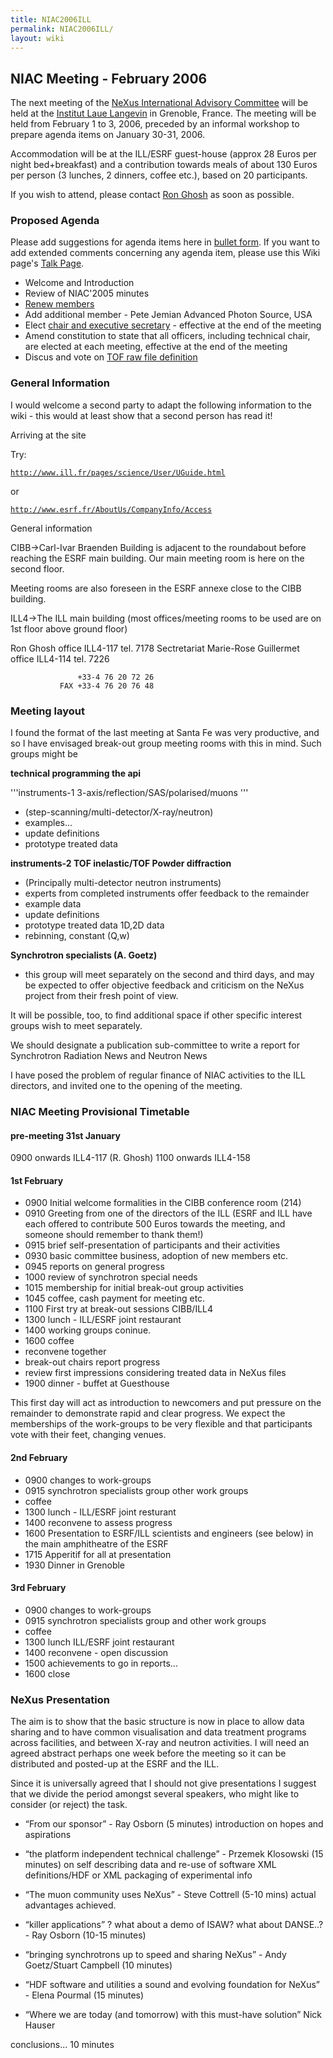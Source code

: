 ```yaml
---
title: NIAC2006ILL
permalink: NIAC2006ILL/
layout: wiki
---
```


NIAC Meeting - February 2006
----------------------------

The next meeting of the [ NeXus International Advisory
Committee](NIAC "wikilink") will be held at the [Institut Laue
Langevin](http://www.ill.fr) in Grenoble, France. The meeting will be
held from February 1 to 3, 2006, preceded by an informal workshop to
prepare agenda items on January 30-31, 2006.

Accommodation will be at the ILL/ESRF guest-house (approx 28 Euros per
night bed+breakfast) and a contribution towards meals of about 130 Euros
per person (3 lunches, 2 dinners, coffee etc.), based on 20
participants.

If you wish to attend, please contact [Ron Ghosh](mailto:ghosh@ill.fr)
as soon as possible.

### Proposed Agenda

Please add suggestions for agenda items here in [ bullet
form](Help:Editing#Lists "wikilink"). If you want to add extended
comments concerning any agenda item, please use this Wiki page's [ Talk
Page](Talk:NIAC_Meetings "wikilink").

-   Welcome and Introduction
-   Review of NIAC'2005 minutes
-   [Renew members](Membership_Dates "wikilink")
-   Add additional member - Pete Jemian Advanced Photon Source, USA
-   Elect [chair and executive
    secretary](Nominees_for_officers "wikilink") - effective at the end
    of the meeting
-   Amend constitution to state that all officers, including technical
    chair, are elected at each meeting, effective at the end of the
    meeting
-   Discus and vote on [TOF raw file definition](TOFRaw "wikilink")

### General Information

I would welcome a second party to adapt the following information to the
wiki - this would at least show that a second person has read it!

Arriving at the site

Try:

[`http://www.ill.fr/pages/science/User/UGuide.html`](http://www.ill.fr/pages/science/User/UGuide.html)

or

[`http://www.esrf.fr/AboutUs/CompanyInfo/Access`](http://www.esrf.fr/AboutUs/CompanyInfo/Access)

General information

CIBB-&gt;Carl-Ivar Braenden Building is adjacent to the roundabout
before reaching the ESRF main building. Our main meeting room is here on
the second floor.

Meeting rooms are also foreseen in the ESRF annexe close to the CIBB
building.

ILL4-&gt;The ILL main building (most offices/meeting rooms to be used
are on 1st floor above ground floor)

Ron Ghosh office ILL4-117 tel. 7178 Sectretariat Marie-Rose Guillermet
office ILL4-114 tel. 7226

`               +33-4 76 20 72 26`  
`           FAX +33-4 76 20 76 48`

### Meeting layout

I found the format of the last meeting at Santa Fe was very productive,
and so I have envisaged break-out group meeting rooms with this in mind.
Such groups might be

**technical programming the api**

'''instruments-1 3-axis/reflection/SAS/polarised/muons '''

-   (step-scanning/multi-detector/X-ray/neutron)
-   examples...
-   update definitions
-   prototype treated data

**instruments-2 TOF inelastic/TOF Powder diffraction**

-   (Principally multi-detector neutron instruments)
-   experts from completed instruments offer feedback to the remainder
-   example data
-   update definitions
-   prototype treated data 1D,2D data
-   rebinning, constant (Q,w)

**Synchrotron specialists (A. Goetz)**

-   this group will meet separately on the second and third days, and
    may be expected to offer objective feedback and criticism on the
    NeXus project from their fresh point of view.

It will be possible, too, to find additional space if other specific
interest groups wish to meet separately.

We should designate a publication sub-committee to write a report for
Synchrotron Radiation News and Neutron News

I have posed the problem of regular finance of NIAC activities to the
ILL directors, and invited one to the opening of the meeting.

### NIAC Meeting Provisional Timetable

#### pre-meeting 31st January

0900 onwards ILL4-117 (R. Ghosh) 1100 onwards ILL4-158

#### 1st February

-   0900 Initial welcome formalities in the CIBB conference room (214)
-   0910 Greeting from one of the directors of the ILL (ESRF and ILL
    have each offered to contribute 500 Euros towards the meeting, and
    someone should remember to thank them!)
-   0915 brief self-presentation of participants and their activities
-   0930 basic committee business, adoption of new members etc.
-   0945 reports on general progress
-   1000 review of synchrotron special needs
-   1015 membership for initial break-out group activities
-   1045 coffee, cash payment for meeting etc.
-   1100 First try at break-out sessions CIBB/ILL4
-   1300 lunch - ILL/ESRF joint restaurant
-   1400 working groups coninue.
-   1600 coffee
-   reconvene together
-   break-out chairs report progress
-   review first impressions considering treated data in NeXus files
-   1900 dinner - buffet at Guesthouse

This first day will act as introduction to newcomers and put pressure on
the remainder to demonstrate rapid and clear progress. We expect the
memberships of the work-groups to be very flexible and that participants
vote with their feet, changing venues.

#### 2nd February

-   0900 changes to work-groups
-   0915 synchrotron specialists group other work groups
-   coffee
-   1300 lunch - ILL/ESRF joint resturant
-   1400 reconvene to assess progress
-   1600 Presentation to ESRF/ILL scientists and engineers (see below)
    in the main amphitheatre of the ESRF
-   1715 Apperitif for all at presentation
-   1930 Dinner in Grenoble

#### 3rd February

-   0900 changes to work-groups
-   0915 synchrotron specialists group and other work groups
-   coffee
-   1300 lunch ILL/ESRF joint restaurant
-   1400 reconvene - open discussion
-   1500 achievements to go in reports...
-   1600 close

### NeXus Presentation

The aim is to show that the basic structure is now in place to allow
data sharing and to have common visualisation and data treatment
programs across facilities, and between X-ray and neutron activities. I
will need an agreed abstract perhaps one week before the meeting so it
can be distributed and posted-up at the ESRF and the ILL.

Since it is universally agreed that I should not give presentations I
suggest that we divide the period amongst several speakers, who might
like to consider (or reject) the task.

-   “From our sponsor” - Ray Osborn (5 minutes) introduction on hopes
    and aspirations

<!-- -->

-   “the platform independent technical challenge” - Przemek Klosowski
    (15 minutes) on self describing data and re-use of software XML
    definitions/HDF or XML packaging of experimental info

<!-- -->

-   “The muon community uses NeXus” - Steve Cottrell (5-10 mins) actual
    advantages achieved.

<!-- -->

-   “killer applications” ? what about a demo of ISAW? what about
    DANSE..? - Ray Osborn (10-15 minutes)

<!-- -->

-   “bringing synchrotrons up to speed and sharing NeXus” - Andy
    Goetz/Stuart Campbell (10 minutes)

<!-- -->

-   “HDF software and utilities a sound and evolving foundation for
    NeXus” - Elena Pourmal (15 minutes)

<!-- -->

-   “Where we are today (and tomorrow) with this must-have solution”
    Nick Hauser

conclusions... 10 minutes
